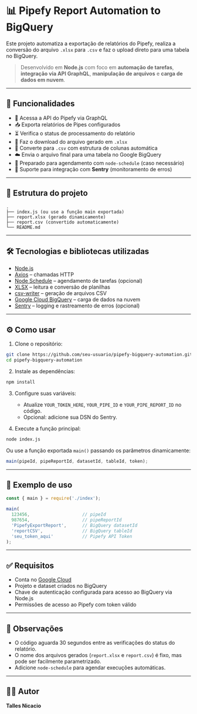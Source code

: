 # 📊 Pipefy Report Automation to BigQuery

Este projeto automatiza a exportação de relatórios do Pipefy, realiza a conversão do arquivo `.xlsx` para `.csv` e faz o upload direto para uma tabela no BigQuery.

> Desenvolvido em **Node.js** com foco em **automação de tarefas**, **integração via API GraphQL**, **manipulação de arquivos** e **carga de dados em nuvem**.

---

## 🚀 Funcionalidades

- 🔐 Acessa a API do Pipefy via GraphQL  
- 📥 Exporta relatórios de Pipes configurados  
- ⏳ Verifica o status de processamento do relatório  
- 📁 Faz o download do arquivo gerado em `.xlsx`  
- 🔄 Converte para `.csv` com estrutura de colunas automática  
- ☁️ Envia o arquivo final para uma tabela no Google BigQuery  
- 🧩 Preparado para agendamento com `node-schedule` (caso necessário)  
- 📡 Suporte para integração com **Sentry** (monitoramento de erros)  

---

## 📂 Estrutura do projeto

```
.
├── index.js (ou use a função main exportada)
├── report.xlsx (gerado dinamicamente)
├── report.csv (convertido automaticamente)
└── README.md
```

---

## 🛠️ Tecnologias e bibliotecas utilizadas

- [Node.js](https://nodejs.org/)
- [Axios](https://www.npmjs.com/package/axios) – chamadas HTTP
- [Node Schedule](https://www.npmjs.com/package/node-schedule) – agendamento de tarefas (opcional)
- [XLSX](https://www.npmjs.com/package/xlsx) – leitura e conversão de planilhas
- [csv-writer](https://www.npmjs.com/package/csv-writer) – geração de arquivos CSV
- [Google Cloud BigQuery](https://cloud.google.com/bigquery) – carga de dados na nuvem
- [Sentry](https://sentry.io/) – logging e rastreamento de erros (opcional)

---

## ⚙️ Como usar

1. Clone o repositório:

```bash
git clone https://github.com/seu-usuario/pipefy-bigquery-automation.git
cd pipefy-bigquery-automation
```

2. Instale as dependências:

```bash
npm install
```

3. Configure suas variáveis:
   - Atualize `YOUR_TOKEN_HERE`, `YOUR_PIPE_ID` e `YOUR_PIPE_REPORT_ID` no código.
   - Opcional: adicione sua DSN do Sentry.

4. Execute a função principal:

```bash
node index.js
```

Ou use a função exportada `main()` passando os parâmetros dinamicamente:

```js
main(pipeId, pipeReportId, datasetId, tableId, token);
```

---

## 🧪 Exemplo de uso

```js
const { main } = require('./index');

main(
  123456,                    // pipeId
  987654,                    // pipeReportId
  'PipefyExportReport',      // BigQuery datasetId
  'reportCSV',               // BigQuery tableId
  'seu_token_aqui'           // Pipefy API Token
);
```

---

## ✅ Requisitos

- Conta no [Google Cloud](https://cloud.google.com/)
- Projeto e dataset criados no BigQuery
- Chave de autenticação configurada para acesso ao BigQuery via Node.js
- Permissões de acesso ao Pipefy com token válido

---

## 📌 Observações

- O código aguarda 30 segundos entre as verificações do status do relatório.
- O nome dos arquivos gerados (`report.xlsx` e `report.csv`) é fixo, mas pode ser facilmente parametrizado.
- Adicione `node-schedule` para agendar execuções automáticas.

---

## 👨‍💻 Autor

**Talles Nicacio**  
